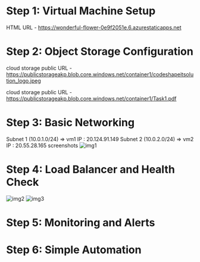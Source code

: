 # Step 1: Virtual Machine Setup

HTML URL - https://wonderful-flower-0e9f2051e.6.azurestaticapps.net

# Step 2: Object Storage Configuration

cloud storage public URL - https://publicstorageakp.blob.core.windows.net/container1/codeshapeitsolution_logo.jpeg

cloud storage public URL - https://publicstorageakp.blob.core.windows.net/container1/Task1.pdf

# Step 3: Basic Networking

Subnet 1 (10.0.1.0/24) => vm1 IP : 20.124.91.149
Subnet 2 (10.0.2.0/24) => vm2 IP : 20.55.28.165
screenshots
![img1](https://res.cloudinary.com/ddb8qrjvx/image/upload/v1748269106/Screenshot_2025-05-25_122455_pmak9n.png)

# Step 4: Load Balancer and Health Check

![img2](https://res.cloudinary.com/ddb8qrjvx/image/upload/v1748269108/Screenshot_2025-05-25_132019_tpyg0k.png)
![img3](https://res.cloudinary.com/ddb8qrjvx/image/upload/v1748269107/Screenshot_2025-05-25_131124_tbm4lr.png)

# Step 5: Monitoring and Alerts

# Step 6: Simple Automation
